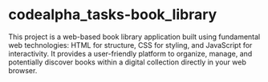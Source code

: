 # codealpha_tasks-book_library
This project is a web-based book library application built using fundamental web technologies: HTML for structure, CSS for styling, and JavaScript for interactivity. It provides a user-friendly platform to organize, manage, and potentially discover books within a digital collection directly in your web browser.
